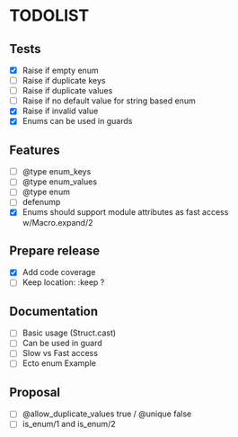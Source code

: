 # TODOLIST

## Tests

- [x] Raise if empty enum
- [ ] Raise if duplicate keys
- [ ] Raise if duplicate values
- [ ] Raise if no default value for string based enum
- [x] Raise if invalid value
- [x] Enums can be used in guards

## Features

- [ ] @type enum_keys
- [ ] @type enum_values
- [ ] @type enum
- [ ] defenump
- [x] Enums should support module attributes as fast access w/Macro.expand/2

## Prepare release

- [x] Add code coverage
- [ ] Keep location: :keep ?

## Documentation

- [ ] Basic usage (Struct.cast)
- [ ] Can be used in guard
- [ ] Slow vs Fast access
- [ ] Ecto enum Example

## Proposal

- [ ] @allow_duplicate_values true / @unique false
- [ ] is_enum/1 and is_enum/2
